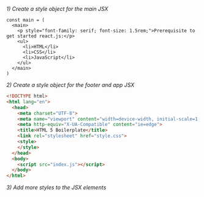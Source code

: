 *1) Create a style object for the main JSX*

```JSX
const main = (
  <main>
    <p style="font-family: serif; font-size: 1.5rem;">Prerequisite to get started react.js:</p>
    <ul>
      <li>HTML</li>
      <li>CSS</li>
      <li>JavaScript</li>
    </ul>
  </main>
)
```

*2) Create a style object for the footer and app JSX*

```HTML
<!DOCTYPE html>
<html lang="en">
  <head>
    <meta charset="UTF-8">
    <meta name="viewport" content="width=device-width, initial-scale=1.0">
    <meta http-equiv="X-UA-Compatible" content="ie=edge">
    <title>HTML 5 Boilerplate</title>
    <link rel="stylesheet" href="style.css">
    <style>
    </style>
  </head>
  <body>
    <script src="index.js"></script>
  </body>
</html>
```

*3) Add more styles to the JSX elements*
